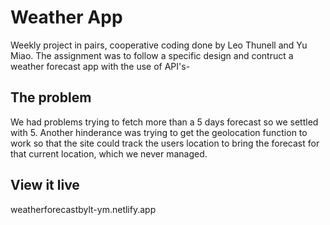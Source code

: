 # Weather App
Weekly project in pairs, cooperative coding done by Leo Thunell and Yu Miao.
The assignment was to follow a specific design and contruct a weather forecast app with the use of API's-

## The problem
We had problems trying to fetch more than a 5 days forecast so we settled with 5.
Another hinderance was trying to get the geolocation function to work so that the site could track the users location to bring the forecast for that current location, which we never managed.

## View it live
weatherforecastbylt-ym.netlify.app